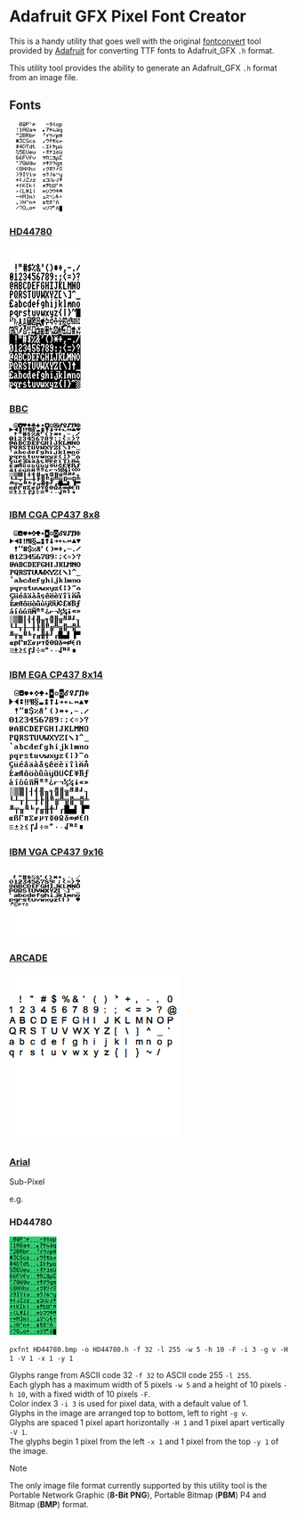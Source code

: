 # Adafruit GFX Pixel Font Creator
This is a handy utility that goes well with the original [fontconvert](https://github.com/adafruit/Adafruit-GFX-Library/tree/master/fontconvert) tool provided by [Adafruit](https://www.adafruit.com/) for converting TTF fonts to Adafruit_GFX `.h` format.

This utility tool provides the ability to generate an Adafruit_GFX `.h` format from an image file.

## Fonts

<img src="https://github.com/Insoft-UK/piXfont/blob/main/assets/HD44780.bmp">

### [HD44780](https://github.com/Insoft-UK/piXfont/blob/main/examples/HD44780.h)

<img src="https://github.com/Insoft-UK/piXfont/blob/main/assets/BBC.bmp" >

### [BBC](https://github.com/Insoft-UK/piXfont/blob/main/examples/BBC.h)

<img src="https://github.com/Insoft-UK/piXfont/blob/main/assets/CGA.bmp" >

### [IBM CGA CP437 8x8](https://github.com/Insoft-UK/piXfont/blob/main/examples/CGA.h)

<img src="https://github.com/Insoft-UK/piXfont/blob/main/assets/EGA.bmp" >

### [IBM EGA CP437 8x14](https://github.com/Insoft-UK/piXfont/blob/main/examples/EGA.h)

<img src="https://github.com/Insoft-UK/piXfont/blob/main/assets/VGA.bmp" >

### [IBM VGA CP437 9x16](https://github.com/Insoft-UK/piXfont/blob/main/examples/VGA.h)

<img src="https://github.com/Insoft-UK/piXfont/blob/main/assets/ARCADE.bmp" >

### [ARCADE](https://github.com/Insoft-UK/piXfont/blob/main/examples/ARCADE.h)

<img src="https://github.com/Insoft-UK/piXfont/blob/main/assets/Arial.bmp" >

### [Arial](https://github.com/Insoft-UK/piXfont/blob/main/examples/subpixel/Arial.h)
Sub-Pixel

e.g.
### HD44780
<img src="https://github.com/Insoft-UK/piXfont/blob/main/examples/HD44780.bmp">

```
pxfnt HD44780.bmp -o HD44780.h -f 32 -l 255 -w 5 -h 10 -F -i 3 -g v -H 1 -V 1 -x 1 -y 1
```
Glyphs range from ASCII code 32 `-f 32` to ASCII code 255 `-l 255`.</br>
Each glyph has a maximum width of 5 pixels `-w 5` and a height of 10 pixels `-h 10`, with a fixed width of 10 pixels `-F`.</br>
Color index 3 `-i 3` is used for pixel data, with a default value of 1.</br>
Glyphs in the image are arranged top to bottom, left to right `-g v`.</br>
Glyphs are spaced 1 pixel apart horizontally `-H 1` and 1 pixel apart vertically `-V 1`.</br>
The glyphs begin 1 pixel from the left `-x 1` and 1 pixel from the top `-y 1` of the image.</br>

> [!NOTE]
The only image file format currently supported by this utility tool is the Portable Network Graphic (**8-Bit PNG**), Portable Bitmap (**PBM**) P4 and Bitmap (**BMP**) format.
